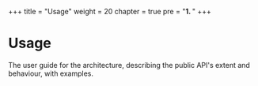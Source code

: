 +++
title = "Usage"
weight = 20
chapter = true
pre = "<b>1. </b>"
+++

# Usage

The user guide for the architecture, describing the public API's extent and behaviour, with examples.
